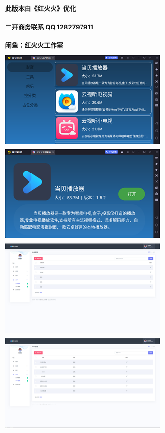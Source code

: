 
## 此版本由《红火火》优化 
## 二开商务联系  QQ 1282797911
## 闲鱼：红火火工作室

![APP](https://github.com/chenqigao2020/hhhTVAppStore/blob/main/%E6%88%AA%E5%9B%BE/app/%E4%B8%BB%E9%A1%B5.png)

![APP](https://github.com/chenqigao2020/hhhTVAppStore/blob/main/%E6%88%AA%E5%9B%BE/app/%E8%AF%A6%E6%83%85%E9%A1%B5.png)

![后台管理](https://github.com/chenqigao2020/hhhTVAppStore/blob/main/%E6%88%AA%E5%9B%BE/%E5%90%8E%E5%8F%B0%E7%AE%A1%E7%90%86/%E5%88%86%E7%B1%BB%E7%AE%A1%E7%90%86.jpg)

![后台管理](https://github.com/chenqigao2020/hhhTVAppStore/blob/main/%E6%88%AA%E5%9B%BE/%E5%90%8E%E5%8F%B0%E7%AE%A1%E7%90%86/APP%E7%AE%A1%E7%90%86.jpg)